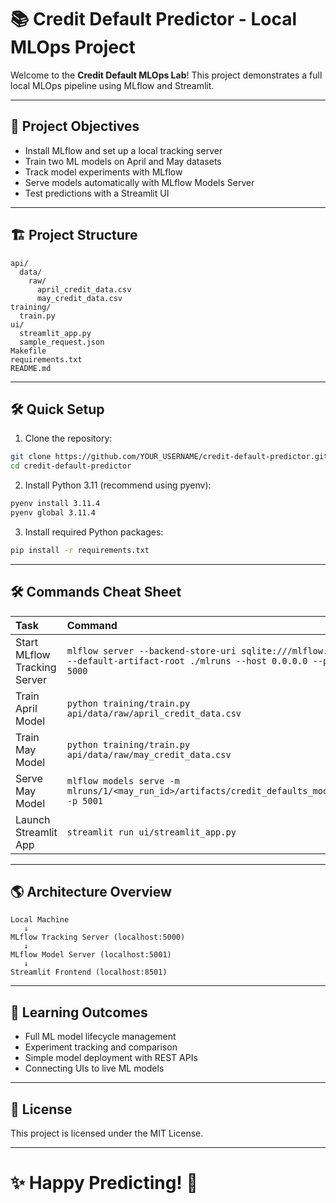 # 📚 Credit Default Predictor - Local MLOps Project

Welcome to the **Credit Default MLOps Lab**!
This project demonstrates a full local MLOps pipeline using MLflow and Streamlit.

---

## 🚀 Project Objectives

- Install MLflow and set up a local tracking server
- Train two ML models on April and May datasets
- Track model experiments with MLflow
- Serve models automatically with MLflow Models Server
- Test predictions with a Streamlit UI

---

## 🏗️ Project Structure

```
api/
  data/
    raw/
      april_credit_data.csv
      may_credit_data.csv
training/
  train.py
ui/
  streamlit_app.py
  sample_request.json
Makefile
requirements.txt
README.md
```

---

## 🛠️ Quick Setup

1. Clone the repository:
```bash
git clone https://github.com/YOUR_USERNAME/credit-default-predictor.git
cd credit-default-predictor
```

2. Install Python 3.11 (recommend using pyenv):
```bash
pyenv install 3.11.4
pyenv global 3.11.4
```

3. Install required Python packages:
```bash
pip install -r requirements.txt
```

---

## 🛠️ Commands Cheat Sheet

| Task | Command |
|:---|:---|
| Start MLflow Tracking Server | `mlflow server --backend-store-uri sqlite:///mlflow.db --default-artifact-root ./mlruns --host 0.0.0.0 --port 5000` |
| Train April Model | `python training/train.py api/data/raw/april_credit_data.csv` |
| Train May Model | `python training/train.py api/data/raw/may_credit_data.csv` |
| Serve May Model | `mlflow models serve -m mlruns/1/<may_run_id>/artifacts/credit_defaults_model_ -p 5001` |
| Launch Streamlit App | `streamlit run ui/streamlit_app.py` |

---

## 🌎 Architecture Overview

```
Local Machine
   ↓
MLflow Tracking Server (localhost:5000)
   ↓
MLflow Model Server (localhost:5001)
   ↓
Streamlit Frontend (localhost:8501)
```

---

## 🧠 Learning Outcomes

- Full ML model lifecycle management
- Experiment tracking and comparison
- Simple model deployment with REST APIs
- Connecting UIs to live ML models

---

## 📜 License

This project is licensed under the MIT License.

---

# ✨ Happy Predicting! 🚀